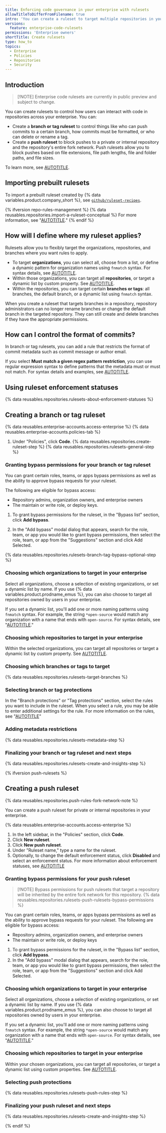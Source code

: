 ```yaml
---
title: Enforcing code governance in your enterprise with rulesets
allowTitleToDifferFromFilename: true
intro: 'You can create a ruleset to target multiple repositories in your enterprise.'
versions:
  feature: enterprise-code-rulesets
permissions: 'Enterprise owners'
shortTitle: Create rulesets
type: how_to
topics:
  - Enterprise
  - Policies
  - Repositories
  - Security
---
```


## Introduction

>[!NOTE] Enterprise code rulesets are currently in public preview and subject to change.

You can create rulesets to control how users can interact with code in repositories across your enterprise. You can:

* Create a **branch or tag ruleset** to control things like who can push commits to a certain branch, how commits must be formatted, or who can delete or rename a tag.
* Create a **push ruleset** to block pushes to a private or internal repository and the repository's entire fork network. Push rulesets allow you to block pushes based on file extensions, file path lengths, file and folder paths, and file sizes.

To learn more, see [AUTOTITLE](/repositories/configuring-branches-and-merges-in-your-repository/managing-rulesets/about-rulesets).

## Importing prebuilt rulesets

To import a prebuilt ruleset created by {% data variables.product.company_short %}, see [`github/ruleset-recipes`](https://github.com/github/ruleset-recipes).

{% ifversion repo-rules-management %}
{% data reusables.repositories.import-a-ruleset-conceptual %} For more information, see "[AUTOTITLE](/organizations/managing-organization-settings/managing-rulesets-for-repositories-in-your-organization#using-ruleset-history)."
{% endif %}

## How will I define where my ruleset applies?

Rulesets allow you to flexibly target the organizations, repositories, and branches where you want rules to apply.

* To target **organizations**, you can select all, choose from a list, or define a dynamic pattern for organization names using `fnmatch` syntax. For syntax details, see [AUTOTITLE](/repositories/configuring-branches-and-merges-in-your-repository/managing-rulesets/creating-rulesets-for-a-repository#using-fnmatch-syntax).
* Within those organizations, you can target all **repositories**, or target a dynamic list by custom property. See [AUTOTITLE](/organizations/managing-organization-settings/managing-custom-properties-for-repositories-in-your-organization).
* Within the repositories, you can target certain **branches or tags**: all branches, the default branch, or a dynamic list using `fnmatch` syntax.

When you create a ruleset that targets branches in a repository, repository administrators can no longer rename branches or change the default branch in the targeted repository. They can still create and delete branches if they have the appropriate permissions.

## How can I control the format of commits?

In branch or tag rulesets, you can add a rule that restricts the format of commit metadata such as commit message or author email.

If you select **Must match a given regex pattern restriction**, you can use regular expression syntax to define patterns that the metadata must or must not match. For syntax details and examples, see [AUTOTITLE](/repositories/configuring-branches-and-merges-in-your-repository/managing-rulesets/creating-rulesets-for-a-repository#using-regular-expressions-for-commit-metadata).

## Using ruleset enforcement statuses

{% data reusables.repositories.rulesets-about-enforcement-statuses %}

## Creating a branch or tag ruleset

{% data reusables.enterprise-accounts.access-enterprise %}
{% data reusables.enterprise-accounts.policies-tab %}
1. Under "Policies", click **Code**.
{% data reusables.repositories.create-ruleset-step %}
{% data reusables.repositories.rulesets-general-step %}

### Granting bypass permissions for your branch or tag ruleset

You can grant certain roles, teams, or apps bypass permissions as well as the ability to approve bypass requests for your ruleset.

The following are eligible for bypass access:
* Repository admins, organization owners, and enterprise owners
* The maintain or write role, or deploy keys.

1. To grant bypass permissions for the ruleset, in the "Bypass list" section, click **Add bypass**.

1. In the "Add bypass" modal dialog that appears, search for the role, team, or app you would like to grant bypass permissions, then select the role, team, or app from the "Suggestions" section and click Add Selected.

{% data reusables.repositories.rulesets-branch-tag-bypass-optional-step %}

### Choosing which organizations to target in your enterprise

Select all organizations, choose a selection of existing organizations, or set a dynamic list by name. If you use {% data variables.product.prodname_emus %}, you can also choose to target all repositories owned by users in your enterprise.

If you set a dynamic list, you'll add one or more naming patterns using `fnmatch` syntax. For example, the string `*open-source` would match any organization with a name that ends with `open-source`. For syntax details, see "[AUTOTITLE](/repositories/configuring-branches-and-merges-in-your-repository/managing-rulesets/creating-rulesets-for-a-repository#using-fnmatch-syntax)."

### Choosing which repositories to target in your enterprise

Within the selected organizations, you can target all repositories or target a dynamic list by custom property. See [AUTOTITLE](/organizations/managing-organization-settings/managing-custom-properties-for-repositories-in-your-organization).

### Choosing which branches or tags to target

{% data reusables.repositories.rulesets-target-branches %}

### Selecting branch or tag protections

In the "Branch protections" or "Tag protections" section, select the rules you want to include in the ruleset. When you select a rule, you may be able to enter additional settings for the rule. For more information on the rules, see "[AUTOTITLE](/repositories/configuring-branches-and-merges-in-your-repository/managing-rulesets/available-rules-for-rulesets)"

### Adding metadata restrictions

{% data reusables.repositories.rulesets-metadata-step %}

### Finalizing your branch or tag ruleset and next steps

{% data reusables.repositories.rulesets-create-and-insights-step %}

{% ifversion push-rulesets %}

## Creating a push ruleset

{% data reusables.repositories.push-rules-fork-network-note %}

You can create a push ruleset for private or internal repositories in your enterprise.

{% data reusables.enterprise-accounts.access-enterprise %}
1. In the left sidebar, in the "Policies" section, click **Code**.
1. Click **New ruleset**.
1. Click **New push ruleset**.
1. Under "Ruleset name," type a name for the ruleset.
1. Optionally, to change the default enforcement status, click **Disabled** and select an enforcement status. For more information about enforcement statuses, see [AUTOTITLE](/repositories/configuring-branches-and-merges-in-your-repository/managing-rulesets/about-rulesets)

### Granting bypass permissions for your push ruleset

>[!NOTE] Bypass permissions for push rulesets that target a repository will be inherited by the entire fork network for this repository. {% data reusables.repositories.rulesets-push-rulesets-bypass-permissions %}

You can grant certain roles, teams, or apps bypass permissions as well as the ability to approve bypass requests for your ruleset. The following are eligible for bypass access:

* Repository admins, organization owners, and enterprise owners
* The maintain or write role, or deploy keys

1. To grant bypass permissions for the ruleset, in the "Bypass list" section, click **Add bypass**.
1. In the "Add bypass" modal dialog that appears, search for the role, team, or app you would like to grant bypass permissions, then select the role, team, or app from the "Suggestions" section and click Add Selected.

### Choosing which organizations to target in your enterprise

Select all organizations, choose a selection of existing organizations, or set a dynamic list by name. If you use {% data variables.product.prodname_emus %}, you can also choose to target all repositories owned by users in your enterprise.

If you set a dynamic list, you'll add one or more naming patterns using `fnmatch` syntax. For example, the string `*open-source` would match any organization with a name that ends with `open-source`. For syntax details, see "[AUTOTITLE](/repositories/configuring-branches-and-merges-in-your-repository/managing-rulesets/creating-rulesets-for-a-repository#using-fnmatch-syntax)."

### Choosing which repositories to target in your enterprise

Within your chosen organizations, you can target all repositories, or target a dynamic list using custom properties. See [AUTOTITLE](/organizations/managing-organization-settings/managing-custom-properties-for-repositories-in-your-organization).

### Selecting push protections

{% data reusables.repositories.rulesets-push-rules-step %}

### Finalizing your push ruleset and next steps

{% data reusables.repositories.rulesets-create-and-insights-step %}

{% endif %}
